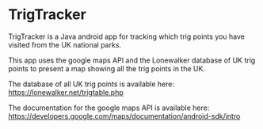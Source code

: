 # TrigTracker

TrigTracker is a Java android app for tracking which trig points you have visited from the UK national parks.

This app uses the google maps API and the Lonewalker database of UK trig points to present a map showing all the trig points in the UK. 

The database of all UK trig points is available here: https://lonewalker.net/trigtable.php

The documentation for the google maps API is available here: https://developers.google.com/maps/documentation/android-sdk/intro

